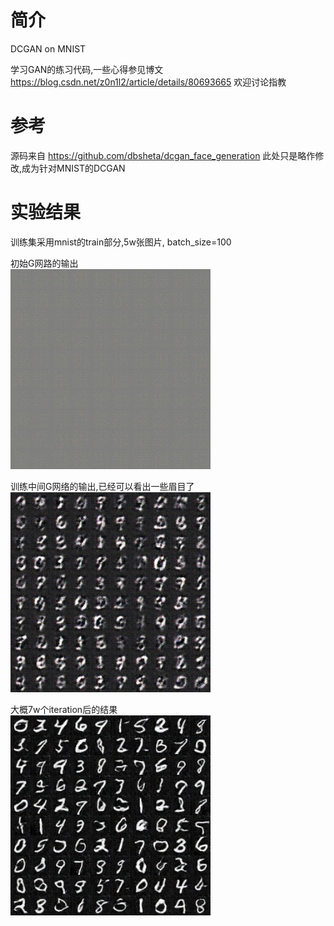 # 简介
DCGAN on MNIST

学习GAN的练习代码,一些心得参见博文 https://blog.csdn.net/z0n1l2/article/details/80693665 欢迎讨论指教

# 参考
源码来自 https://github.com/dbsheta/dcgan_face_generation
此处只是略作修改,成为针对MNIST的DCGAN


# 实验结果
训练集采用mnist的train部分,5w张图片, batch_size=100

初始G网路的输出   
![初始](https://github.com/z01nl1o02/toy-gan/blob/master/result/Gnet-output-%E5%88%9D%E5%A7%8B.jpg)     

训练中间G网络的输出,已经可以看出一些眉目了    
![中间](https://github.com/z01nl1o02/toy-gan/blob/master/result/Gnet-output-%E4%B8%AD%E9%97%B4%E8%BF%87%E7%A8%8B.jpg)     

大概7w个iteration后的结果   
![结果](https://github.com/z01nl1o02/toy-gan/blob/master/result/Gnet-output-%E6%9C%80%E7%BB%88%E7%BB%93%E6%9E%9C.jpg)  




